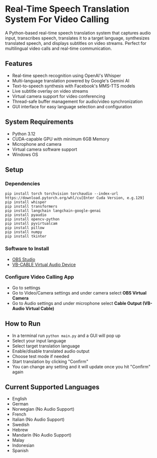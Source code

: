 # Real-Time Speech Translation System For Video Calling

A Python-based real-time speech translation system that captures audio input, transcribes speech, translates it to a target language, synthesizes translated speech, and displays subtitles on video streams. Perfect for multilingual video calls and real-time communication.

## Features

- Real-time speech recognition using OpenAI's Whisper
- Multi-language translation powered by Google's Gemini AI
- Text-to-speech synthesis with Facebook's MMS-TTS models
- Live subtitle overlay on video streams
- Virtual camera support for video conferencing
- Thread-safe buffer management for audio/video synchronization
- GUI interface for easy language selection and configuration

## System Requirements

- Python 3.12
- CUDA-capable GPU with minimum 6GB Memory
- Microphone and camera
- Virtual camera software support
- Windows OS

## Setup

### Dependencies
`pip install torch torchvision torchaudio --index-url https://download.pytorch.org/whl/cu[Enter Cuda Version, e.g.129]`  
`pip install whisper`  
`pip install transformers`  
`pip install langchain langchain-google-genai`  
`pip install pyaudio`  
`pip install opencv-python`  
`pip install pyvirtualcam`  
`pip install pillow`  
`pip install numpy`  
`pip install tkinter`  

### Software to Install
- [OBS Studio](https://obsproject.com/)
- [VB-CABLE Virtual Audio Device](https://vb-audio.com/Cable/)

### Configure Video Calling App
- Go to settings
- Go to Video/Camera settings and under camera select **OBS Virtual Camera**
- Go to Audio settings and under microphone select **Cable Output (VB-Audio Virtual Cable)** 

## How to Run
- In a terminal run `python main.py` and a GUI will pop up
- Select your input language
- Select target translation language
- Enable/disable translated audio output
- Choose test mode if needed
- Start translation by clicking "Confirm"
- You can change any setting and it will update once you hit "Confirm" again

## Current Supported Languages
- English
- German
- Norwegian (No Audio Support)
- French 
- Italian (No Audio Support)
- Swedish
- Hebrew
- Mandarin (No Audio Support)
- Malay
- Indonesian
- Spanish
